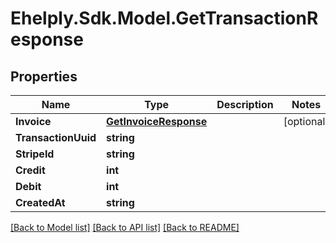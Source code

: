 # Ehelply.Sdk.Model.GetTransactionResponse

## Properties

Name | Type | Description | Notes
------------ | ------------- | ------------- | -------------
**Invoice** | [**GetInvoiceResponse**](GetInvoiceResponse.md) |  | [optional] 
**TransactionUuid** | **string** |  | 
**StripeId** | **string** |  | 
**Credit** | **int** |  | 
**Debit** | **int** |  | 
**CreatedAt** | **string** |  | 

[[Back to Model list]](../README.md#documentation-for-models) [[Back to API list]](../README.md#documentation-for-api-endpoints) [[Back to README]](../README.md)

